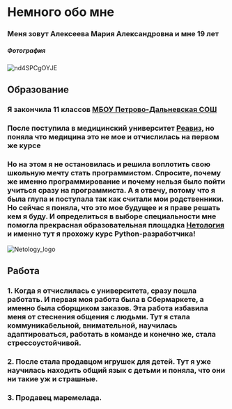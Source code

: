# Немного обо мне 


### Меня зовут Алексеева Мария Александровна и мне 19 лет

##### Фотография 

![nd4SPCgOYJE](https://github.com/1FiCuS1/Portfolio/assets/152979821/ea135420-97ff-43c7-b538-fe59dc7d3091)

## Образование
### Я закончила 11 классов [МБОУ Петрово-Дальневская СОШ](https://pdschool.edumsko.ru)
### После поступила в медицинский университет [Реавиз](https://reaviz.ru), но поняла что медицина это не мое и отчислилась на первом же курсе
### Но на этом я не остановилась и решила воплотить свою школьную мечту стать программистом. Спросите, почему же именно программирование и почему нельзя было пойти учиться сразу на программиста. А я отвечу, потому что я была глупа и поступала так как считали мои родственники. Но сейчас я поняла, что это мое будущее и я праве решать кем я буду. И определиться в выборе специальности мне помогла прекрасная образовательная площадка [Нетология](https://netology.ru) и именно тут я прохожу курс Python-разработчика!

 ![Netology_logo](https://github.com/1FiCuS1/Portfolio/assets/152979821/43eea583-3832-43ad-86b2-e6b6edb118f3)

## Работа

### 1. Когда я отчислилась с университета, сразу пошла работать. И первая моя работа была в Сбермаркете, а именно была сборщиком заказов. Эта работа избавила меня от стеснения общения с людьми. Тут я стала коммуникабельной, внимательной, научилась адаптироваться, работать в команде и конечно же, стала стрессоустойчивой.
### 2. После стала продавцом игрушек для детей. Тут я уже научилась находить общий язык с детьми и поняла, что они ни такие уж и страшные.
### 3. Продавец маремелада. 

    
